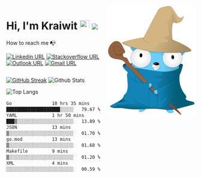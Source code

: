 <img align="right" width="235" src="https://github.com/arsmn/arsmn/blob/main/magician_gopher.png">

# Hi, I'm Kraiwit <img src="https://media.giphy.com/media/hvRJCLFzcasrR4ia7z/giphy.gif" width="25px" height="25px"> ![](https://komarev.com/ghpvc/?username=parlarlax&label=PROFILE+VIEWS)

How to reach me :mailbox_with_no_mail:

[![Linkedin URL](https://img.shields.io/badge/LinkedIn-0077B5?style=for-the-badge&logo=linkedin&logoColor=white)](https://www.linkedin.com/in/kraiwit-tongkul-545b0b64/)
[![Stackoverflow URL](https://img.shields.io/badge/Stackoverflow-ef8236?style=for-the-badge&logo=stackoverflow&logoColor=white)](https://stackoverflow.com/users/15555894/lax-tongkul)
[![Outlook URL](https://img.shields.io/badge/Outlook-0078D4?style=for-the-badge&logo=microsoft-outlook&logoColor=white)](mailto:lax.ltk@outlook.com)
[![Gmail URL](https://img.shields.io/badge/Gmail-D14836?style=for-the-badge&logo=gmail&logoColor=white)](mailto:lax.ltk@gmail.com)




##
[![GitHub Streak](https://github-readme-streak-stats.herokuapp.com?user=parlarlax&theme=dark)](https://git.io/streak-stats)
![Github Stats](https://github-readme-stats.vercel.app/api?username=parlarlax&show_icons=true&theme=github_dark&include_all_commits=true&custom_title=GitHub%20Stats)

![Top Langs](https://github-readme-stats.vercel.app/api/top-langs/?username=parlarlax&hide=css,html&theme=github_dark&layout=compact)

<!--START_SECTION:waka-->

```text
Go               10 hrs 35 mins  ████████████████████░░░░░   79.67 %
YAML             1 hr 50 mins    ███▒░░░░░░░░░░░░░░░░░░░░░   13.89 %
JSON             13 mins         ▒░░░░░░░░░░░░░░░░░░░░░░░░   01.70 %
go.mod           13 mins         ▒░░░░░░░░░░░░░░░░░░░░░░░░   01.68 %
Makefile         9 mins          ▒░░░░░░░░░░░░░░░░░░░░░░░░   01.20 %
XML              4 mins          ░░░░░░░░░░░░░░░░░░░░░░░░░   00.59 %
```

<!--END_SECTION:waka-->
